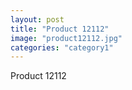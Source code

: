 ```yaml
---
layout: post
title: "Product 12112"
image: "product12112.jpg"
categories: "category1"
---
```

Product 12112
